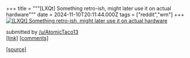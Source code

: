 +++
title = """[LXQt] Something retro-ish, might later use it on actual hardware"""
date = 2024-11-10T20:11:44.000Z
tags = ["reddit","wm"]
+++
[![[LXQt] Something retro-ish, might later use it on actual hardware](https://b.thumbs.redditmedia.com/dNJOZeo8bi3-09Q1tb_W4M6-OlUGh16Pm5E2V9zn6Qo.jpg "[LXQt] Something retro-ish, might later use it on actual hardware")](https://www.reddit.com/r/unixporn/comments/1go9ncn/lxqt_something_retroish_might_later_use_it_on/)

submitted by [/u/AtomicTaco13](https://www.reddit.com/user/AtomicTaco13)  
[\[link\]](https://www.reddit.com/gallery/1go9ncn) [\[comments\]](https://www.reddit.com/r/unixporn/comments/1go9ncn/lxqt_something_retroish_might_later_use_it_on/)

[[source]](https://www.reddit.com/r/unixporn/comments/1go9ncn/lxqt_something_retroish_might_later_use_it_on/)
